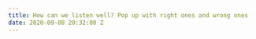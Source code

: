 ```yaml
---
title: How can we listen well? Pop up with right ones and wrong ones
date: 2020-09-08 20:32:00 Z
---
```



